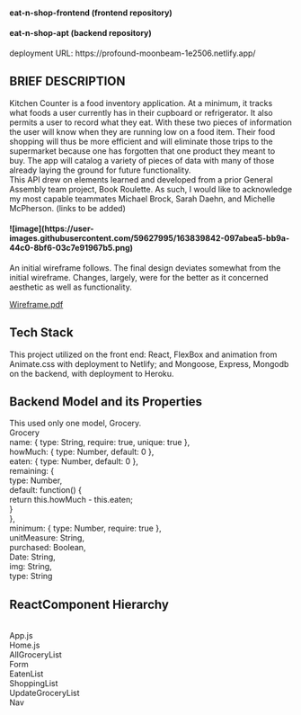 <h4>eat-n-shop-frontend (frontend repository)</h4>
<h4>eat-n-shop-apt (backend repository)</h4>
deployment URL: https://profound-moonbeam-1e2506.netlify.app/
<h2>BRIEF DESCRIPTION</h2>
Kitchen Counter is a food inventory application. At a minimum, it tracks what foods a user currently has in their cupboard or refrigerator. It also permits a user to record what they eat. With these two pieces of information the user will know when they are running low on a food item. Their food shopping will thus be more efficient and will eliminate those trips to the supermarket because one has forgotten that one product they meant to buy. The app will catalog a variety of pieces of data with many of those already laying the ground for future functionality.
<br>
This API drew on elements learned and developed from a prior General Assembly team project, Book Roulette.  As such, I would like to acknowledge my most capable teammates Michael Brock, Sarah Daehn, and Michelle McPherson. (links to be added)
<h4>![image](https://user-images.githubusercontent.com/59627995/163839842-097abea5-bb9a-44c0-8bf6-03c7e91967b5.png)</h4>

An initial wireframe follows. The final design deviates somewhat from the initial wireframe. Changes, largely, were for the better as it concerned aesthetic as well as functionality.
  
[Wireframe.pdf](https://github.com/Gingaling/eat-n-shop-frontend/files/8506623/Wireframe.pdf)

<h2>Tech Stack</h2>
This project utilized on the front end:
   React, FlexBox and animation from Animate.css
   with deployment to Netlify; and
   Mongoose, Express, Mongodb on the backend,
   with deployment to Heroku.
<h2>Backend Model and its Properties</h2>
This used only one model, Grocery.<br>
  Grocery<br>
  	name: { type: String, require: true, unique: true },<br>
    howMuch: { type: Number, default: 0 },<br>
    eaten: { type: Number, default: 0 },<br>
	  remaining: {<br>
	  	type: Number,<br>
		  default: function() {<br>
			return this.howMuch - this.eaten;<br>
		  }<br>
	  },<br>
	  minimum: { type: Number, require: true },<br>
	  unitMeasure: String,<br>
	  purchased: Boolean,<br>
	  Date: String,<br>
	  img: String,<br>
	  type: String<br>
 <h2> ReactComponent Hierarchy</h2><br>
   App.js<br>
    Home.js<br>
      AllGroceryList<br>
      Form<br>
      EatenList<br>
      ShoppingList<br>
      UpdateGroceryList<br>
   Nav<br>
